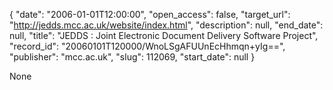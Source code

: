 {
  "date": "2006-01-01T12:00:00", 
  "open_access": false, 
  "target_url": "http://jedds.mcc.ac.uk/website/index.html", 
  "description": null, 
  "end_date": null, 
  "title": "JEDDS : Joint Electronic Document Delivery Software Project", 
  "record_id": "20060101T120000/WnoLSgAFUUnEcHhmqn+yIg==", 
  "publisher": "mcc.ac.uk", 
  "slug": 112069, 
  "start_date": null
}

None